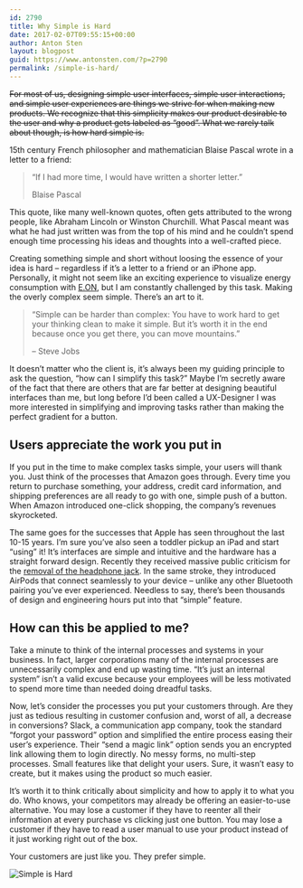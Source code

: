 ```yaml
---
id: 2790
title: Why Simple is Hard
date: 2017-02-07T09:55:15+00:00
author: Anton Sten
layout: blogpost
guid: https://www.antonsten.com/?p=2790
permalink: /simple-is-hard/
---
```

~~For most of us, designing simple user interfaces, simple user interactions, and simple user experiences are things we strive for when making new products. We recognize that this simplicity makes our product desirable to the user and why a product gets labeled as “good”. What we rarely talk about though, is how hard simple is.~~

15th century French philosopher and mathematician Blaise Pascal wrote in a letter to a friend:
> “If I had more time, I would have written a shorter letter.”<footer>Blaise Pascal</footer>

This quote, like many well-known quotes, often gets attributed to the wrong people, like Abraham Lincoln or Winston Churchill. What Pascal meant was what he had just written was from the top of his mind and he couldn’t spend enough time processing his ideas and thoughts into a well-crafted piece.

Creating something simple and short without loosing the essence of your idea is hard &#8211; regardless if it’s a letter to a friend or an iPhone app. Personally, it might not seem like an exciting experience to visualize energy consumption with <a href="https://www.antonsten.com/case/eon/" target="_blank">E.ON</a>, but I am constantly challenged by this task. Making the overly complex seem simple. There’s an art to it.

> “Simple can be harder than complex: You have to work hard to get your thinking clean to make it simple. But it’s worth it in the end because once you get there, you can move mountains.”<footer>&#8211; Steve Jobs</footer>

It doesn’t matter who the client is, it’s always been my guiding principle to ask the question, “how can I simplify this task?” Maybe I’m secretly aware of the fact that there are others that are far better at designing beautiful interfaces than me, but long before I’d been called a UX-Designer I was more interested in simplifying and improving tasks rather than making the perfect gradient for a button.

## Users appreciate the work you put in

If you put in the time to make complex tasks simple, your users will thank you. Just think of the processes that Amazon goes through. Every time you return to purchase something, your address, credit card information, and shipping preferences are all ready to go with one, simple push of a button. When Amazon introduced one-click shopping, the company&#8217;s revenues skyrocketed.

The same goes for the successes that Apple has seen throughout the last 10-15 years. I’m sure you’ve also seen a toddler pickup an iPad and start “using” it! It’s interfaces are simple and intuitive and the hardware has a straight forward design. Recently they received massive public criticism for the <a href="https://www.antonsten.com/apple/" target="_blank">removal of the headphone jack</a>. In the same stroke, they introduced AirPods that connect seamlessly to your device &#8211; unlike any other Bluetooth pairing you’ve ever experienced. Needless to say, there’s been thousands of design and engineering hours put into that “simple” feature.

## How can this be applied to me?

Take a minute to think of the internal processes and systems in your business. In fact, larger corporations many of the internal processes are unnecessarily complex and end up wasting time. “It’s just an internal system” isn’t a valid excuse because your employees will be less motivated to spend more time than needed doing dreadful tasks.

Now, let’s consider the processes you put your customers through. Are they just as tedious resulting in customer confusion and, worst of all, a decrease in conversions? Slack, a communication app company, took the standard “forgot your password” option and simplified the entire process easing their user’s experience. Their “send a magic link” option sends you an encrypted link allowing them to login directly. No messy forms, no multi-step processes. Small features like that delight your users. Sure, it wasn’t easy to create, but it makes using the product so much easier.

It&#8217;s worth it to think critically about simplicity and how to apply it to what you do. Who knows, your competitors may already be offering an easier-to-use alternative. You may lose a customer if they have to reenter all their information at every purchase vs clicking just one button. You may lose a customer if they have to read a user manual to use your product instead of it just working right out of the box.

Your customers are just like you. They prefer simple.

![Simple is Hard](../images/blog/simple-hard.png)
